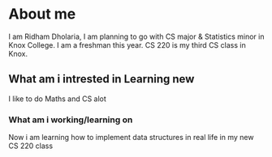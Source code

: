 # About me
I am Ridham Dholaria, I am planning to go with CS major & Statistics minor in Knox College. I am a freshman this year. CS 220 is my third CS class in Knox.

## What am i intrested in Learning new
I like to do Maths and CS alot

### What am i working/learning on 
Now i am learning how to implement data structures in real life in my new CS 220 class

